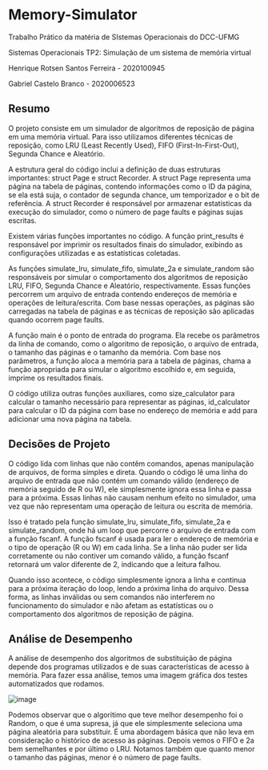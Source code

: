 # Memory-Simulator
Trabalho Prático da matéria de SIstemas Operacionais do DCC-UFMG

Sistemas Operacionais 
TP2: Simulação de um sistema de memória virtual 

Henrique Rotsen Santos Ferreira - 2020100945 

Gabriel Castelo Branco -  2020006523

## Resumo 

O projeto consiste em um simulador de algoritmos de reposição de página em uma memória virtual. Para isso utilizamos diferentes técnicas de reposição, como LRU (Least Recently Used), FIFO (First-In-First-Out), Segunda Chance e Aleatório. 

A estrutura geral do código inclui a definição de duas estruturas importantes: struct Page e struct Recorder. A struct Page representa uma página na tabela de páginas, contendo informações como o ID da página, se ela está suja, o contador de segunda chance, um temporizador e o bit de referência. A struct Recorder é responsável por armazenar estatísticas da execução do simulador, como o número de page faults e páginas sujas escritas. 

Existem várias funções importantes no código. A função print_results é responsável por imprimir os resultados finais do simulador, exibindo as configurações utilizadas e as estatísticas coletadas. 

As funções simulate_lru, simulate_fifo, simulate_2a e simulate_random são responsáveis por simular o comportamento dos algoritmos de reposição LRU, FIFO, Segunda Chance e Aleatório, respectivamente. Essas funções percorrem um arquivo de entrada contendo endereços de memória e operações de leitura/escrita. Com base nessas operações, as páginas são carregadas na tabela de páginas e as técnicas de reposição são aplicadas quando ocorrem page faults. 

A função main é o ponto de entrada do programa. Ela recebe os parâmetros da linha de comando, como o algoritmo de reposição, o arquivo de entrada, o tamanho das páginas e o tamanho da memória. Com base nos parâmetros, a função aloca a memória para a tabela de páginas, chama a função apropriada para simular o algoritmo escolhido e, em seguida, imprime os resultados finais. 

O código utiliza outras funções auxiliares, como size_calculator para calcular o tamanho necessário para representar as páginas, id_calculator para calcular o ID da página com base no endereço de memória e add para adicionar uma nova página na tabela. 

## Decisões de Projeto 

O código lida com linhas que não contêm comandos, apenas manipulação de arquivos, de forma simples e direta. Quando o código lê uma linha do arquivo de entrada que não contém um comando válido (endereço de memória seguido de R ou W), ele simplesmente ignora essa linha e passa para a próxima. Essas linhas não causam nenhum efeito no simulador, uma vez que não representam uma operação de leitura ou escrita de memória. 

Isso é tratado pela função simulate_lru, simulate_fifo, simulate_2a e simulate_random, onde há um loop que percorre o arquivo de entrada com a função fscanf. A função fscanf é usada para ler o endereço de memória e o tipo de operação (R ou W) em cada linha. Se a linha não puder ser lida corretamente ou não contiver um comando válido, a função fscanf retornará um valor diferente de 2, indicando que a leitura falhou. 

Quando isso acontece, o código simplesmente ignora a linha e continua para a próxima iteração do loop, lendo a próxima linha do arquivo. Dessa forma, as linhas inválidas ou sem comandos não interferem no funcionamento do simulador e não afetam as estatísticas ou o comportamento dos algoritmos de reposição de página. 

## Análise de Desempenho 

A análise de desempenho dos algoritmos de substituição de página depende dos programas utilizados e de suas características de acesso à memória. Para fazer essa análise, temos uma imagem gráfica dos testes automatizados que rodamos.

![image](https://github.com/Gcastelo01/Memory-Simulator/assets/65979183/a7024337-b89e-4414-b0e5-676971ba0f59)

Podemos observar que o algorítimo que teve melhor desempenho foi o Random, o que é uma supresa, já que ele simplesmente seleciona uma página aleatória para substituir. É uma abordagem básica que não leva em consideração o histórico de acesso às páginas. Depois vemos o FIFO e 2a bem semelhantes e por último o LRU.
Notamos também que quanto menor o tamanho das páginas, menor é o número de page faults.
